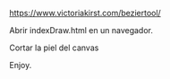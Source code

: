 https://www.victoriakirst.com/beziertool/


Abrir indexDraw.html en un navegador. 

Cortar la piel del canvas

Enjoy.
